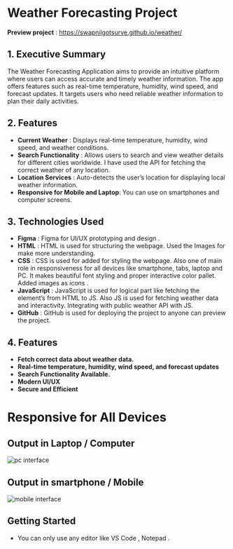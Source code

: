 # Weather Forecasting Project
**Preview project** : https://swapnilgotsurve.github.io/weather/
## 1. Executive Summary
The Weather Forecasting Application aims to provide an intuitive platform where users can access accurate and timely weather information. The app offers features such as real-time temperature, humidity, wind speed, and forecast updates. It targets users who need reliable weather information to plan their daily activities.

## 2. Features
- **Current Weather** : Displays real-time temperature, humidity, wind speed, and weather conditions.
- **Search Functionality** : Allows users to search and view weather details for different cities worldwide. I have used the API for fetching the correct weather of any location.
- **Location Services** : Auto-detects the user’s location for displaying local weather information.
- **Responsive for Mobile and Laptop**: You can use on smartphones and computer screens.

## 3. Technologies Used
- **Figma** : Figma for UI/UX prototyping and design . 
- **HTML** : HTML is used for structuring the webpage. Used the Images for make more understanding.
- **CSS** : CSS is used for added for styling the webpage. Also one of main role in responsiveness for all devices like smartphone, tabs, laptop and PC. It makes beautiful font styling and proper interactive color pallet. Added images as icons . 
- **JavaScript** : JavaScript is used for logical part like fetching the element’s from HTML to JS. Also JS is used for fetching weather data and interactivity. Integrating with public weather API with JS.
- **GitHub** : GitHub is used for deploying the project to anyone can preview the project.

## 4. Features
- **Fetch correct data about weather data.**
- **Real-time temperature, humidity, wind speed, and forecast updates** 
- **Search Functionality Available.**
- **Modern UI/UX**
- **Secure and Efficient**

# Responsive for All Devices 
## Output in Laptop / Computer
![pc interface](https://github.com/user-attachments/assets/3b1b69e1-5e5a-4420-8ecf-e137a4633878)

## Output in smartphone / Mobile
![mobile interface](https://github.com/user-attachments/assets/28de20f0-ef8f-4e8d-94fd-f5a34079cb5a)

## Getting Started
- You can only use any editor like VS Code , Notepad .
 
